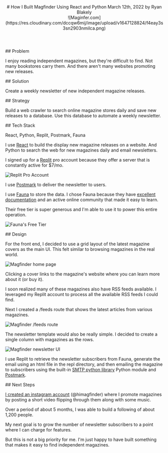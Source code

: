 <header>
# How I Built Magfinder Using React and Python
March 12th, 2022 by Ryan Blakely

<div>
![Maginfer.com](https://res.cloudinary.com/dccqw6mij/image/upload/v1647128824/f4eay3s3sn2903nmilca.png)
</div>

</header>

<section>
## Problem

I enjoy reading independent magazines, but they're difficult to find. Not many bookstores carry them. And there aren't many websites promoting new releases.

</section>

<section>
## Solution

Create a weekly newsletter of new independent magazine releases.

</section>

<section>
## Strategy

Build a web crawler to search online magazine stores daily and save new releases to a database. Use this database to automate a weekly newsletter.

</section>

<section>
## Tech Stack

React, Python, Replit, Postmark, Fauna

I use [React](https://reactjs.org) to build the display new magazine releases on a website. And Python to search the web for new magazines daily and email newsletters.

I signed up for a [Replit](https://replit.com/) pro account because they offer a server that is constantly active for $7/mo.

![Replit Pro Account](https://res.cloudinary.com/dccqw6mij/image/upload/v1647129011/kji4pouufnzppkbx2zqt.png)

I use [Postmark](https://postmarkapp.com) to deliver the newsletter to users.

I use [Fauna](https://fauna.com) to store the data. I chose Fauna because they have [excellent documentation](https://docs.fauna.com/fauna/current/) and an active online community that made it easy to learn.

Their free tier is super generous and I'm able to use it to power this entire operation.

![Fauna's Free Tier](https://res.cloudinary.com/dccqw6mij/image/upload/v1647129090/mzvlijtqusajrmgesey4.png)

</section>

<section>
## Design

For the front end, I decided to use a grid layout of the latest magazine covers as the main UI. This felt similar to browsing magazines in the real world.

![Magfinder home page](https://res.cloudinary.com/dccqw6mij/image/upload/v1647129152/xcce9hf14fha2spgeazt.png)

Clicking a cover links to the magazine's website where you can learn more about it (or buy it).

I soon realized many of these magazines also have RSS feeds available. I leveraged my Replit account to process all the available RSS feeds I could find.

Next I created a /feeds route that shows the latest articles from various magazines.

![Magfinder /feeds route](https://res.cloudinary.com/dccqw6mij/image/upload/v1647129280/whmt6l8bwj4ya64ptqdm.png)

The newsletter template would also be really simple. I decided to create a single column with magazines as the rows.

![Magfinder newsletter UI](https://res.cloudinary.com/dccqw6mij/image/upload/v1647129405/phfqufcmrzujznjjh2ig.png)

I use Replit to retrieve the newsletter subscribers from Fauna, generate the email using an html file in the repl directory, and then emailing the magazine to subscribers using the built-in [SMTP python library](https://docs.python.org/3/library/smtplib.html) Python module and [Postmark](https://postmarkapp.com).

</section>

<section>
## Next Steps

[I created an instagram account](https://www.instagram.com/himagfinder) (@himagfinder) where I promote magazines by posting a short video flipping through them along with some music.

Over a period of about 5 months, I was able to build a following of about 1,200 people.

My next goal is to grow the number of newsletter subscribers to a point where I can charge for features.

But this is not a big priority for me. I'm just happy to have built something that makes it easy to find independent magazines.

</section>
